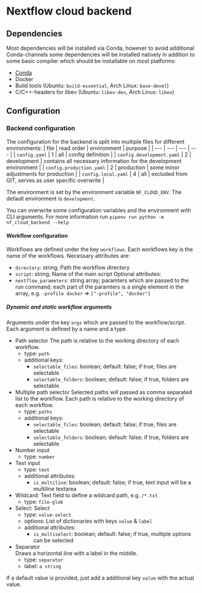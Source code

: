 # Nextflow cloud backend
## Dependencies
Most dependencies will be installed via Conda, however to avoid additional Conda-channels some dependencies will be installed natively in addition to some basic compiler  which should be installable on most platforms:
* [Conda](https://docs.conda.io/en/latest/)
* Docker
* Build tools (Ubuntu: `build-essential`, Arch Linux: `base-devel`)
* C/C++-headers for libev (Ubuntu: `libev-dev`, Arch Linux: `libev`)



## Configuration
### Backend configuration
The configuration for the backend is split into multiple files for different environments:
| file | read order | environment | purpose |
| --- | --- | --- | --- |
| `config.yaml` | 1 | all | config definition |
| `config.development.yaml` | 2 | development | contains all necessary information for the development environment |
| `config.production.yaml` | 2 | production | some minor adjustments for production |
| `config.local.yaml` | 4 | all | excluded from GIT, serves as user specific overwrite |

The environment is set by the environment variable `NF_CLOUD_ENV`. The default environment is `development`.

You can overwrite some configuration variables and the environment with CLI arguments. For more information run `pipenv run python -m nf_cloud_backend --help`

#### Workflow configuration
Workflows are defined under the key `workflows`.
Each workflows key is the name of the workflows.
Necessary attributes are:
* `directory`: string; Path the workflow directory
* `script`: string; Name of the main script
Optional attributes:
* `nextflow_parameters`: string array; paramters which are passed to the run command; each part of the paramters is a single element in the array, e.g. `-profile docker` => `["-profile", "docker"]`


##### Dynamic and static workflow arguments
Arguments under the key `args` which are passed to the workflow/script.
Each argument is defined by a name and a type.
* Path selector
    The path is relative to the working directory of each workflow.
    * type: `path`
    * additional keys:
        * `selectable_files`: boolean; default: false; if true, files are selectable
        * `selectable_folders`: boolean; default: false; if true, folders are selectable
* Multiple path selector
    Selected paths will passed as comma separated list to the workflow.
    Each path is relative to the working directory of each workflow.
    * type: `paths`
    * additional keys:
        * `selectable_files`: boolean; default: false; if true, files are selectable
        * `selectable_folders`: boolean; default: false; if true, folders are selectable
* Number input
    * type: `number`
* Text input
    * type: `text`
    * additional attributes:
        * `is_multiline`: boolean; default: false; if true, text input will be a multiline textarea
* Wildcard:
    Text field to define a wildcard path, e.g. `/*.txt`
    * type: `file-glob`
* Select:
    Select 
    * type: `value-select` 
    * options: List of dictionaries with keys `value` & `label` 
    * additional attributes:
        * `is_multiselect`: boolean; default: false; if true, multiple options can be selected
* Separator  
  Draws a horizontal line with a label in the middle.
  * type: `separator`
  * label: `a string`

If a default value is provided, just add a additional key `value` with the actual value.

